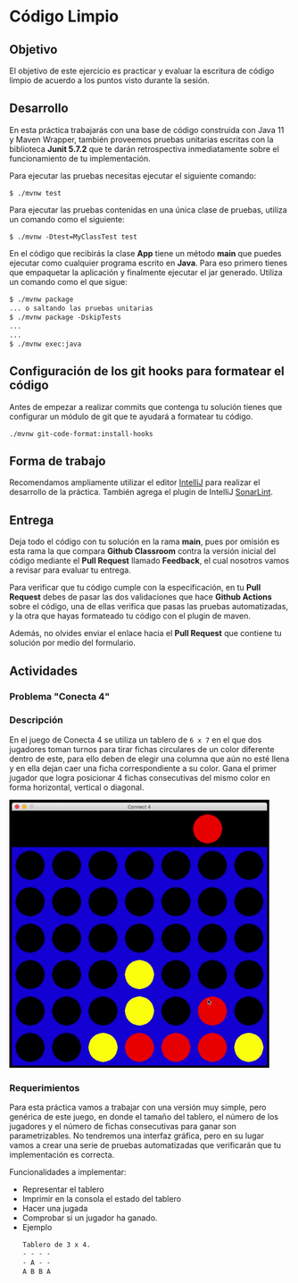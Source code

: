 # Código Limpio

## Objetivo

El objetivo de este ejercicio es practicar y evaluar la escritura de código limpio
de acuerdo a los puntos visto durante la sesión.

## Desarrollo
En esta práctica trabajarás con una base de código construida con Java 11 y Maven Wrapper,
también proveemos pruebas unitarias escritas con la biblioteca **Junit 5.7.2** que te
darán retrospectiva inmediatamente sobre el funcionamiento de tu implementación.

Para ejecutar las pruebas necesitas ejecutar el siguiente comando:

```
$ ./mvnw test
```

Para ejecutar las pruebas contenidas en una única clase de pruebas, utiliza
un comando como el siguiente:

```
$ ./mvnw -Dtest=MyClassTest test
```

En el código que recibirás la clase **App** tiene un método __main__ que puedes ejecutar
como cualquier programa escrito en __Java__. Para eso primero tienes que empaquetar
la aplicación y finalmente ejecutar el jar generado. Utiliza un comando como el que
sigue:

```
$ ./mvnw package
... o saltando las pruebas unitarias
$ ./mvnw package -DskipTests
...
...
$ ./mvnw exec:java 
```

## Configuración de los git hooks para formatear el código

Antes de empezar a realizar commits que contenga tu solución
tienes que configurar un módulo de git que te ayudará a
formatear tu código.

```
./mvnw git-code-format:install-hooks
```

## Forma de trabajo

Recomendamos ampliamente utilizar el editor [IntelliJ](https://www.jetbrains.com/help/idea/installation-guide.html)
para realizar el desarrollo de la práctica.
También agrega el plugin de IntelliJ [SonarLint](https://www.sonarsource.com/products/sonarlint/features/jetbrains/).

## Entrega

Deja todo el código con tu solución en la rama __main__, pues por omisión es esta
rama la que compara __Github Classroom__ contra la versión inicial del código mediante
el __Pull Request__ llamado __Feedback__, el cual nosotros vamos a revisar
para evaluar tu entrega.

Para verificar que tu código cumple con la especificación,
en tu __Pull Request__ debes de pasar las dos validaciones que
hace __Github Actions__ sobre el código, una de ellas verifica
que pasas las pruebas automatizadas, y la otra que hayas formateado
tu código con el plugin de maven.

Además, no olvides enviar el enlace hacia el __Pull Request__ que contiene tu
solución por medio del formulario.


## Actividades

### Problema "Conecta 4"

### Descripción
En el juego de Conecta 4 se utiliza un tablero de `6 x 7` en el que dos jugadores toman turnos para 
tirar fichas circulares de un color diferente dentro de este, para ello deben de elegir una columna que aún
no esté llena y en ella dejan caer una ficha correspondiente a su color. Gana el primer jugador que logra 
posicionar 4 fichas consecutivas del mismo color en forma horizontal, vertical o diagonal.

![Connect 4](assets/animacion-conecta-4.gif "Conecta 4 de dos jugadores en un tablero de 6x7")

### Requerimientos
Para esta práctica vamos a trabajar con una versión muy simple, pero genérica de este juego, 
en donde el tamaño del tablero, el número de los jugadores y el número de fichas consecutivas
para ganar son parametrizables. No tendremos una interfaz gráfica, pero en su lugar vamos a 
crear una serie de pruebas automatizadas que verificarán que tu implementación es correcta.

Funcionalidades a implementar:
* Representar el tablero
* Imprimir en la consola el estado del tablero
* Hacer una jugada
* Comprobar si un jugador ha ganado.
* Ejemplo
  ```
  Tablero de 3 x 4.
  - - - -
  - A - -
  A B B A
  ```